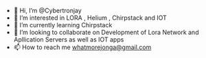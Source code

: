 - 👋 Hi, I’m @Cybertronjay
- 👀 I’m interested in LORA , Helium , Chirpstack and IOT
- 🌱 I’m currently learning Chirpstack
- 💞️ I’m looking to collaborate on Development of Lora Network and Apllication Servers as well as IOT apps
- 📫 How to reach me whatmorejonga@gmail.com

<!---
Cybertronjay/Cybertronjay is a ✨ special ✨ repository because its `README.md` (this file) appears on your GitHub profile.
You can click the Preview link to take a look at your changes.
--->
